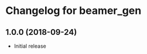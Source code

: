 Changelog for beamer_gen
========================

1.0.0 (2018-09-24)
------------------
* Initial release
